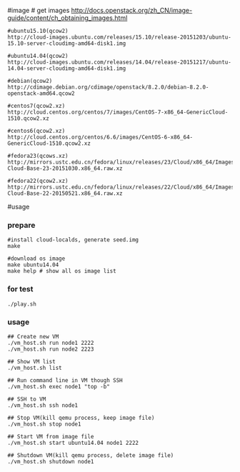 #image
	# get images
	http://docs.openstack.org/zh_CN/image-guide/content/ch_obtaining_images.html

	#ubuntu15.10(qcow2)
	http://cloud-images.ubuntu.com/releases/15.10/release-20151203/ubuntu-15.10-server-cloudimg-amd64-disk1.img

	#ubuntu14.04(qcow2)
	http://cloud-images.ubuntu.com/releases/14.04/release-20151217/ubuntu-14.04-server-cloudimg-amd64-disk1.img

	#debian(qcow2)
	http://cdimage.debian.org/cdimage/openstack/8.2.0/debian-8.2.0-openstack-amd64.qcow2

	#centos7(qcow2.xz)
	http://cloud.centos.org/centos/7/images/CentOS-7-x86_64-GenericCloud-1510.qcow2.xz

	#centos6(qcow2.xz)
	http://cloud.centos.org/centos/6.6/images/CentOS-6-x86_64-GenericCloud-1510.qcow2.xz

	#fedora23(qcows.xz)
	http://mirrors.ustc.edu.cn/fedora/linux/releases/23/Cloud/x86_64/Images/Fedora-Cloud-Base-23-20151030.x86_64.raw.xz

	#fedora22(qcow2.xz)
	http://mirrors.ustc.edu.cn/fedora/linux/releases/22/Cloud/x86_64/Images/Fedora-Cloud-Base-22-20150521.x86_64.raw.xz

#usage

### prepare

	#install cloud-localds, generate seed.img
	make

	#download os image
	make ubuntu14.04
	make help # show all os image list


### for test

	./play.sh


### usage

	## Create new VM
	./vm_host.sh run node1 2222
	./vm_host.sh run node2 2223

	## Show VM list
	./vm_host.sh list

	## Run command line in VM though SSH
	./vm_host.sh exec node1 "top -b"

	## SSH to VM
	./vm_host.sh ssh node1

	## Stop VM(kill qemu process, keep image file)
	./vm_host.sh stop node1

	## Start VM from image file
	./vm_host.sh start ubuntu14.04 node1 2222

	## Shutdown VM(kill qemu process, delete image file)
	./vm_host.sh shutdown node1
